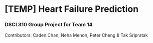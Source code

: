 # [TEMP] Heart Failure Prediction
### DSCI 310 Group Project for Team 14
Contributors: Caden Chan, Neha Menon, Peter Cheng & Tak Sripratak



